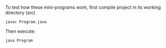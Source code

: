 To test how these mini-programs work, first compile project in its working directory (src)
```
javac Program.java
```
Then execute: 
```
java Program
```
